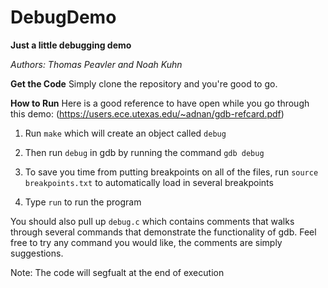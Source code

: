 # DebugDemo

**Just a little debugging demo**

*Authors: Thomas Peavler and Noah Kuhn*

**Get the Code**
Simply clone the repository and you're good to go.

**How to Run**
Here is a good reference to have open while you go through
this demo: (https://users.ece.utexas.edu/~adnan/gdb-refcard.pdf)

1) Run `make` which will create an object called `debug`

2) Then run `debug` in gdb by running the command `gdb debug`

3) To save you time from putting breakpoints on all of the files, 
run `source breakpoints.txt` to automatically load in several
breakpoints

4) Type `run` to run the program

You should also pull up `debug.c` which contains comments that
walks through several commands that demonstrate the functionality
of gdb. Feel free to try any command you would like, the comments
are simply suggestions.

Note: The code will segfualt at the end of execution


